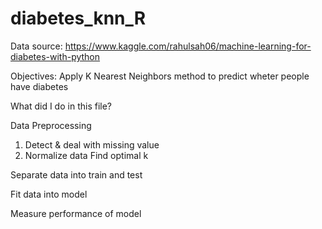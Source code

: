 # diabetes_knn_R
Data source: https://www.kaggle.com/rahulsah06/machine-learning-for-diabetes-with-python

Objectives: Apply K Nearest Neighbors method to predict wheter people have diabetes


What did I do in this file?

Data Preprocessing
1. Detect & deal with missing value
2. Normalize data
Find optimal k

Separate data into train and test

Fit data into model

Measure performance of model
